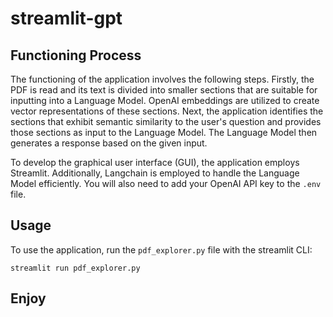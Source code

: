 # streamlit-gpt


## Functioning Process

The functioning of the application involves the following steps. Firstly, the PDF is read and its text is divided into smaller sections that are suitable for inputting into a Language Model. OpenAI embeddings are utilized to create vector representations of these sections. Next, the application identifies the sections that exhibit semantic similarity to the user's question and provides those sections as input to the Language Model. The Language Model then generates a response based on the given input.

To develop the graphical user interface (GUI), the application employs Streamlit. Additionally, Langchain is employed to handle the Language Model efficiently.
You will also need to add your OpenAI API key to the `.env` file.

## Usage

To use the application, run the `pdf_explorer.py` file with the streamlit CLI: 

```
streamlit run pdf_explorer.py
```

## Enjoy
